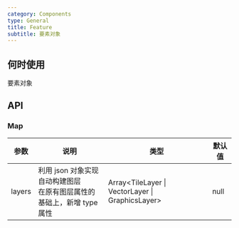 ```yaml
---
category: Components
type: General
title: Feature
subtitle: 要素对象
---
```


## 何时使用

要素对象

## API

### Map

| 参数   | 说明                                                                     | 类型                                             | 默认值 |
| ------ | ------------------------------------------------------------------------ | ------------------------------------------------ | ------ |
| layers | 利用 json 对象实现自动构建图层<br>在原有图层属性的基础上，新增 type 属性 | Array<TileLayer \| VectorLayer \| GraphicsLayer> | null   |

